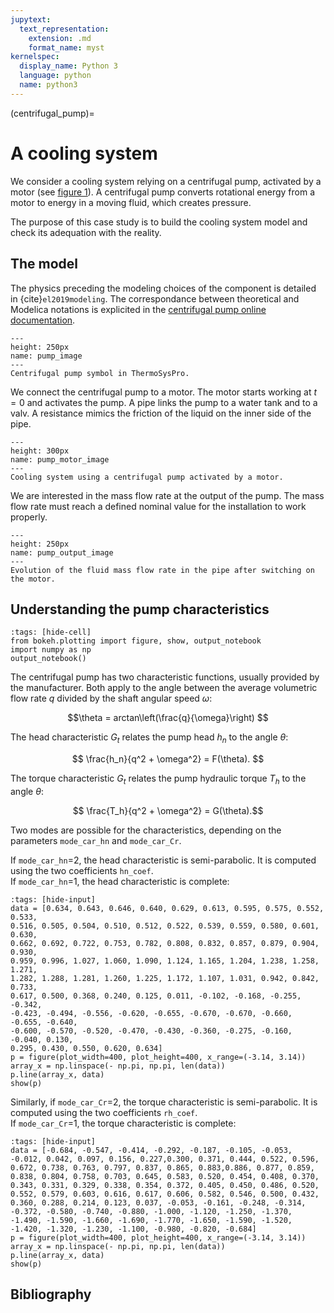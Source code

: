 ```yaml
---
jupytext:
  text_representation:
    extension: .md
    format_name: myst
kernelspec:
  display_name: Python 3
  language: python
  name: python3
---
```


(centrifugal_pump)=

# A cooling system

We consider a cooling system relying on a centrifugal pump, activated by a motor (see [figure 1](pump_image)). A centrifugal pump converts rotational energy from a motor to energy in a moving fluid, which creates pressure.

The purpose of this case study is to build the cooling system model and check its adequation with the reality.

## The model

The physics preceding the modeling choices of the component is detailed in {cite}`el2019modeling`.
The correspondance between theoretical and Modelica notations is explicited in the [centrifugal pump online documentation](https://thermosyspro.gitlab.io/documentation/src/WaterSteam/Machines/CentrifugalPump.html).

```{figure} /_static/centrifugal_pump/CentrifugalPump.svg
---
height: 250px
name: pump_image
---
Centrifugal pump symbol in ThermoSysPro.
```

We connect the centrifugal pump to a motor. The motor starts working at $t=0$ and activates the pump. A pipe links the pump to a water tank and to a valv. A resistance mimics the friction of the liquid on the inner side of the pipe. 

```{figure} /_static/centrifugal_pump/omedit_pump_motor.png
---
height: 300px
name: pump_motor_image
---
Cooling system using a centrifugal pump activated by a motor.
```

We are interested in the mass flow rate at the output of the pump. The mass flow rate must reach a defined nominal value for the installation to work properly.

```{figure} /_static/centrifugal_pump/pump_output.png
---
height: 250px
name: pump_output_image
---
Evolution of the fluid mass flow rate in the pipe after switching on the motor.
```


## Understanding the pump characteristics

```{code-cell} ipython3
:tags: [hide-cell]
from bokeh.plotting import figure, show, output_notebook
import numpy as np
output_notebook()
```

The centrifugal pump has two characteristic functions, usually provided by the manufacturer.
Both apply to the angle between the average volumetric flow rate $q$ divided by the shaft angular speed $\omega$:

$$\theta = arctan\left(\frac{q}{\omega}\right) $$

The head characteristic $G_t$ relates the pump head $h_n$ to the angle $\theta$:

$$ \frac{h_n}{q^2 + \omega^2} = F(\theta). $$

The torque characteristic $G_t$ relates the pump hydraulic torque $T_h$ to the angle $\theta$:

$$ \frac{T_h}{q^2 + \omega^2} = G(\theta).$$


Two modes are possible for the characteristics, depending on the parameters `mode_car_hn` and `mode_car_Cr`.

If `mode_car_hn`=2, the head characteristic is semi-parabolic. It is computed using the two coefficients `hn_coef`.  
If `mode_car_hn`=1, the head characteristic is complete:

```{code-cell} ipython3
:tags: [hide-input]
data = [0.634, 0.643, 0.646, 0.640, 0.629, 0.613, 0.595, 0.575, 0.552, 0.533,
0.516, 0.505, 0.504, 0.510, 0.512, 0.522, 0.539, 0.559, 0.580, 0.601, 0.630,
0.662, 0.692, 0.722, 0.753, 0.782, 0.808, 0.832, 0.857, 0.879, 0.904, 0.930,
0.959, 0.996, 1.027, 1.060, 1.090, 1.124, 1.165, 1.204, 1.238, 1.258, 1.271,
1.282, 1.288, 1.281, 1.260, 1.225, 1.172, 1.107, 1.031, 0.942, 0.842, 0.733,
0.617, 0.500, 0.368, 0.240, 0.125, 0.011, -0.102, -0.168, -0.255, -0.342,
-0.423, -0.494, -0.556, -0.620, -0.655, -0.670, -0.670, -0.660, -0.655, -0.640,
-0.600, -0.570, -0.520, -0.470, -0.430, -0.360, -0.275, -0.160, -0.040, 0.130,
0.295, 0.430, 0.550, 0.620, 0.634]
p = figure(plot_width=400, plot_height=400, x_range=(-3.14, 3.14))
array_x = np.linspace(- np.pi, np.pi, len(data))
p.line(array_x, data)
show(p)
```

Similarly, if `mode_car_Cr`=2, the torque characteristic is semi-parabolic. It is computed using the two coefficients `rh_coef`.  
If `mode_car_Cr`=1, the torque characteristic is complete:

```{code-cell} ipython3
:tags: [hide-input]
data = [-0.684, -0.547, -0.414, -0.292, -0.187, -0.105, -0.053, -0.012, 0.042, 0.097, 0.156, 0.227,0.300, 0.371, 0.444, 0.522, 0.596, 0.672, 0.738, 0.763, 0.797, 0.837, 0.865, 0.883,0.886, 0.877, 0.859, 0.838, 0.804, 0.758, 0.703, 0.645, 0.583, 0.520, 0.454, 0.408, 0.370, 0.343, 0.331, 0.329, 0.338, 0.354, 0.372, 0.405, 0.450, 0.486, 0.520, 0.552, 0.579, 0.603, 0.616, 0.617, 0.606, 0.582, 0.546, 0.500, 0.432, 0.360, 0.288, 0.214, 0.123, 0.037, -0.053, -0.161, -0.248, -0.314, -0.372, -0.580, -0.740, -0.880, -1.000, -1.120, -1.250, -1.370, -1.490, -1.590, -1.660, -1.690, -1.770, -1.650, -1.590, -1.520, -1.420, -1.320, -1.230, -1.100, -0.980, -0.820, -0.684]
p = figure(plot_width=400, plot_height=400, x_range=(-3.14, 3.14))
array_x = np.linspace(- np.pi, np.pi, len(data))
p.line(array_x, data)
show(p)
```


## Bibliography

```{bibliography} ../_bibliography/references.bib
```
